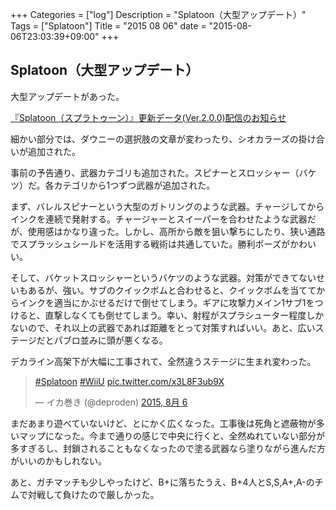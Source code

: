 +++
Categories = ["log"]
Description = "Splatoon（大型アップデート）"
Tags = ["Splatoon"]
Title = "2015 08 06"
date = "2015-08-06T23:03:39+09:00"
+++

## Splatoon（大型アップデート）
大型アップデートがあった。

[『Splatoon（スプラトゥーン）』更新データ(Ver.2.0.0)配信のお知らせ](http://www.nintendo.co.jp/wiiu/agmj/update/index.html)

細かい部分では、ダウニーの選択肢の文章が変わったり、シオカラーズの掛け合いが追加された。

事前の予告通り、武器カテゴリも追加された。スピナーとスロッシャー（バケツ）だ。各カテゴリから1つずつ武器が追加された。

まず、バレルスピナーという大型のガトリングのような武器。チャージしてからインクを連続で発射する。チャージャーとスイーパーを合わせたような武器だが、使用感はかなり違った。しかし、高所から敵を狙い撃ちにしたり、狭い通路でスプラッシュシールドを活用する戦術は共通していた。勝利ポーズがかわいい。

そして、バケットスロッシャーというバケツのような武器。対策ができてないせいもあるが、強い。サブのクイックボムと合わせると、クイックボムを当ててからインクを適当にかぶせるだけで倒せてしまう。ギアに攻撃力メイン1サブ1をつけると、直撃しなくても倒せてしまう。幸い、射程がスプラシューター程度しかないので、それ以上の武器であれば距離をとって対策すればいい。あと、広いステージだとパブロ並みに頭が悪くなる。

デカライン高架下が大幅に工事されて、全然違うステージに生まれ変わった。

<blockquote class="twitter-tweet" lang="ja"><p lang="und" dir="ltr"><a href="https://twitter.com/hashtag/Splatoon?src=hash">#Splatoon</a> <a href="https://twitter.com/hashtag/WiiU?src=hash">#WiiU</a> <a href="http://t.co/x3L8F3ub9X">pic.twitter.com/x3L8F3ub9X</a></p>&mdash; イカ巻き (@deproden) <a href="https://twitter.com/deproden/status/629156802811203584">2015, 8月 6</a></blockquote>
<script async src="//platform.twitter.com/widgets.js" charset="utf-8"></script>

まだあまり遊べていないけど、とにかく広くなった。工事後は死角と遮蔽物が多いマップになった。今まで通りの感じで中央に行くと、全然ぬれていない部分が多すぎるし、封鎖されることもなくなったので塗る武器なら塗りながら進んだ方がいいのかもしれない。

あと、ガチマッチも少しやったけど、B+に落ちたうえ、B+4人とS,S,A+,A-のチムで対戦して負けたので厳しかった。